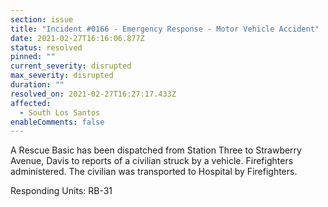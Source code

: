 ```yaml
---
section: issue
title: "Incident #0166 - Emergency Response - Motor Vehicle Accident"
date: 2021-02-27T16:16:06.877Z
status: resolved
pinned: ""
current_severity: disrupted
max_severity: disrupted
duration: ""
resolved_on: 2021-02-27T16:27:17.433Z
affected:
  - South Los Santos
enableComments: false
---
```

A Rescue Basic has been dispatched from Station Three to Strawberry Avenue, Davis to reports of a civilian struck by a vehicle. Firefighters administered. The civilian was transported to Hospital by Firefighters.

Responding Units: RB-31